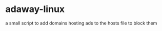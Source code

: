 adaway-linux
============

a small script to add domains hosting ads to the hosts file to block them
